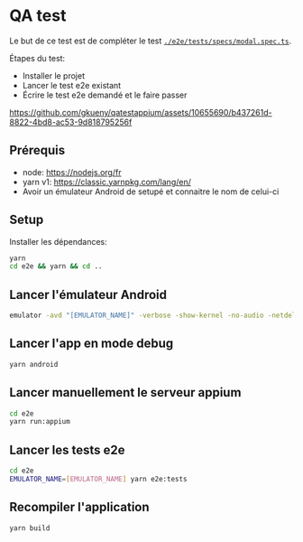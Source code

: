 # QA test

Le but de ce test est de compléter le test [`./e2e/tests/specs/modal.spec.ts`](./e2e/tests/specs/modal.spec.ts).

Étapes du test:

- Installer le projet
- Lancer le test e2e existant
- Écrire le test e2e demandé et le faire passer

https://github.com/gkueny/qatestappium/assets/10655690/b437261d-8822-4bd8-ac53-9d818795256f

## Prérequis

- node: https://nodejs.org/fr
- yarn v1: https://classic.yarnpkg.com/lang/en/
- Avoir un émulateur Android de setupé et connaitre le nom de celui-ci

## Setup

Installer les dépendances:

```bash
yarn
cd e2e && yarn && cd ..
```

## Lancer l'émulateur Android

```bash
emulator -avd "[EMULATOR_NAME]" -verbose -show-kernel -no-audio -netdelay none -no-snapshot -wipe-data -gpu auto -no-boot-anim -timezone Europe/Paris -memory 23040
```

## Lancer l'app en mode debug

```bash
yarn android
```

## Lancer manuellement le serveur appium

```bash
cd e2e
yarn run:appium
```

## Lancer les tests e2e

```bash
cd e2e
EMULATOR_NAME=[EMULATOR_NAME] yarn e2e:tests
```

## Recompiler l'application

```bash
yarn build
```
